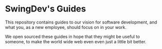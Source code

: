 # SwingDev's Guides

This repository contains guides to our vision for software development, and what you, as a new employee, should focus on in your work. 

We open sourced these guides in hope that they might be useful to someone, to make the world wide web even even just a little bit better.
